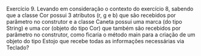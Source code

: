 Exercício 9. Levando em consideração o contexto do exercício 8, sabendo que a classe Cor possui 3 atributos (r, g e b) que são recebidos por parâmetro no construtor e a classe Caneta possui uma marca (do tipo String) e uma cor (objeto do tipo Cor) que também são recebidos por parâmetro no construtor, como ficaria o método main para a criação de um objeto do tipo Estojo que recebe todas as informações necessárias via Teclado?